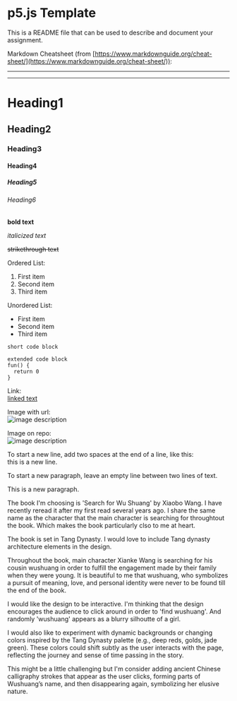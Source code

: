 # p5.js Template

This is a README file that can be used to describe and document your assignment.

Markdown Cheatsheet (from [https://www.markdownguide.org/cheat-sheet/](https://www.markdownguide.org/cheat-sheet/)):

---
---

# Heading1
## Heading2
### Heading3
#### Heading4
##### Heading5
###### Heading6

**bold text**

*italicized text*

~~strikethrough text~~

Ordered List:
1. First item
2. Second item
3. Third item

Unordered List:
- First item
- Second item
- Third item

`short code block`

```
extended code block
fun() {
  return 0
}
```

Link:  
[linked text](https://www.example.com)


Image with url:  
![image description](https://dm-gy-6063-2024f-b.github.io/assets/homework/02/clark-espaco-modulado-00.jpg)


Image on repo:  
![image description](./file-name.jpg)


To start a new line, add two spaces at the end of a line, like this:  
this is a new line.


To start a new paragraph, leave an empty line between two lines of text.

This is a new paragraph.

The book I'm choosing is 'Search for Wu Shuang' by Xiaobo Wang. I have recently reread it after my first read several years ago. I share the same name as the character that the main character is searching for throughtout the book. Which makes the book particularly clso to me at heart.

The book is set in Tang Dynasty. I would love to include Tang dynasty architecture elements in the design. 

Throughout the book, main character Xianke Wang is searching for his cousin wushuang in order to fulfill the engagement made by their family when they were young. It is beautiful to me that wushuang, who symbolizes a pursuit of meaning, love, and personal identity were never to be found till the end of the book. 

I would like the design to be interactive. I'm thinking that the design encourages the audience to click around in order to 'find wushuang'. And randomly 'wushuang' appears as a blurry silhoutte of a girl.

I would also like to experiment with dynamic backgrounds or changing colors inspired by the Tang Dynasty palette (e.g., deep reds, golds, jade green). These colors could shift subtly as the user interacts with the page, reflecting the journey and sense of time passing in the story.

This might be a little challenging but I'm consider adding ancient Chinese calligraphy strokes that appear as the user clicks, forming parts of Wushuang’s name, and then disappearing again, symbolizing her elusive nature.


